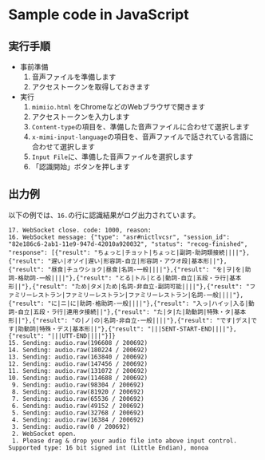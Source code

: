 # Sample code in JavaScript

## 実行手順

- 事前準備
    1. 音声ファイルを準備します
    2. アクセストークンを取得しておきます
- 実行
    1. `mimiio.html` をChromeなどのWebブラウザで開きます
    2. アクセストークンを入力します
    3. `Content-type`の項目を、準備した音声ファイルに合わせて選択します
    4. `x-mimi-input-language`の項目を、音声ファイルで話されている言語に合わせて選択します
    5. `Input File`に、準備した音声ファイルを選択します
    6. 「認識開始」ボタンを押します

## 出力例

以下の例では、`16.`の行に認識結果がログ出力されています。

```
17. WebSocket close. code: 1000, reason:
16. WebSocket message: {"type": "asr#nictlvcsr", "session_id": "82e186c6-2ab1-11e9-947d-42010a920032", "status": "recog-finished", "response": [{"result": "ちょっと|チョット|ちょっと|副詞-助詞類接続||||"},{"result": "遅い|オソイ|遅い|形容詞-自立|形容詞・アウオ段|基本形||"},{"result": "昼食|チュウショク|昼食|名詞-一般||||"},{"result": "を|ヲ|を|助詞-格助詞-一般||||"},{"result": "とる|トル|とる|動詞-自立|五段・ラ行|基本形||"},{"result": "ため|タメ|ため|名詞-非自立-副詞可能||||"},{"result": "ファミリーレストラン|ファミリーレストラン|ファミリーレストラン|名詞-一般||||"},{"result": "に|ニ|に|助詞-格助詞-一般||||"},{"result": "入っ|ハイッ|入る|動詞-自立|五段・ラ行|連用タ接続||"},{"result": "た|タ|た|助動詞|特殊・タ|基本形||"},{"result": "の|ノ|の|名詞-非自立-一般||||"},{"result": "です|デス|です|助動詞|特殊・デス|基本形||"},{"result": "|||SENT-START-END||||"},{"result": "|||UTT-END||||"}]}
15. Sending: audio.raw(196608 / 200692)
14. Sending: audio.raw(180224 / 200692)
13. Sending: audio.raw(163840 / 200692)
12. Sending: audio.raw(147456 / 200692)
11. Sending: audio.raw(131072 / 200692)
10. Sending: audio.raw(114688 / 200692)
 9. Sending: audio.raw(98304 / 200692)
 8. Sending: audio.raw(81920 / 200692)
 7. Sending: audio.raw(65536 / 200692)
 6. Sending: audio.raw(49152 / 200692)
 5. Sending: audio.raw(32768 / 200692)
 4. Sending: audio.raw(16384 / 200692)
 3. Sending: audio.raw(0 / 200692)
 2. WebSocket open.
 1. Please drag & drop your audio file into above input control. Supported type: 16 bit signed int (Little Endian), monoa
```

